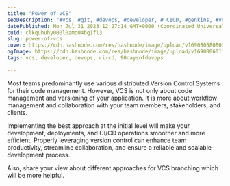 ```yaml
---
title: "Power of VCS"
seoDescription: "#vcs, #git, #devops, #developer, # CICD, #genkins, #versioncontrolsystem"
datePublished: Mon Jul 31 2023 12:27:14 GMT+0000 (Coordinated Universal Time)
cuid: clkquhuhy000l0amo04bg1fl3
slug: power-of-vcs
cover: https://cdn.hashnode.com/res/hashnode/image/upload/v1690805808033/85013470-9ec6-4318-9da8-459f28fcd311.png
ogImage: https://cdn.hashnode.com/res/hashnode/image/upload/v1690806013630/27e90fae-443a-4867-9406-2416b5ff54d1.png
tags: vcs, developer, devops, ci-cd, 90daysofdevops

---
```


Most teams predominantly use various distributed Version Control Systems for their code management. However, VCS is not only about code management and versioning of your application. It is more about workflow management and collaboration with your team members, stakeholders, and clients.

Implementing the best approach at the initial level will make your development, deployments, and CI/CD operations smoother and more efficient. Properly leveraging version control can enhance team productivity, streamline collaboration, and ensure a reliable and scalable development process.

Also, share your view about different approaches for VCS branching which will be more helpful.